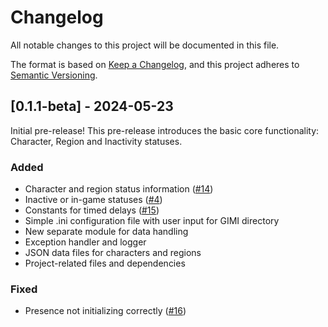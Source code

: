 # Changelog

All notable changes to this project will be documented in this file.

The format is based on [Keep a Changelog](https://keepachangelog.com/en/1.1.0/),
and this project adheres to [Semantic Versioning](https://semver.org/spec/v2.0.0.html).

## [0.1.1-beta] - 2024-05-23

Initial pre-release!
This pre-release introduces the basic core functionality: Character, Region and Inactivity statuses.

### Added

- Character and region status information ([#14](https://github.com/Artprozew/GenshinRichPresence/issues/14))
- Inactive or in-game statuses ([#4](https://github.com/Artprozew/GenshinRichPresence/issues/4))
- Constants for timed delays ([#15](https://github.com/Artprozew/GenshinRichPresence/issues/15))
- Simple .ini configuration file with user input for GIMI directory
- New separate module for data handling
- Exception handler and logger
- JSON data files for characters and regions
- Project-related files and dependencies

### Fixed

- Presence not initializing correctly ([#16](https://github.com/Artprozew/GenshinRichPresence/issues/16))
